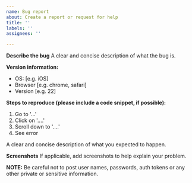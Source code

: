 ```yaml
---
name: Bug report
about: Create a report or request for help
title: ''
labels: ''
assignees: ''

---
```


**Describe the bug**
A clear and concise description of what the bug is.

**Version information:**
 - OS: [e.g. iOS]
 - Browser [e.g. chrome, safari]
 - Version [e.g. 22]

**Steps to reproduce (please include a code snippet, if possible):**
1. Go to '...'
2. Click on '....'
3. Scroll down to '....'
4. See error

A clear and concise description of what you expected to happen.

**Screenshots**
If applicable, add screenshots to help explain your problem.

**NOTE:** Be careful not to post user names, passwords, auth tokens or any other private or sensitive information.
